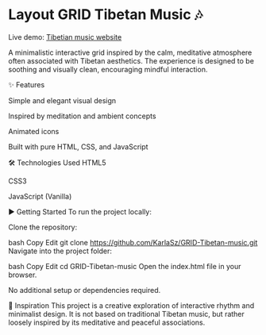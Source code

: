# Layout GRID Tibetan Music 🎶
Live demo: 
[Tibetian music website](https://karlasz.github.io/GRID-Tibetan-music/index)

A minimalistic interactive grid inspired by the calm, meditative atmosphere often associated with Tibetan aesthetics. The experience is designed to be soothing and visually clean, encouraging mindful interaction.

✨ Features

Simple and elegant visual design

Inspired by meditation and ambient concepts

Animated icons

Built with pure HTML, CSS, and JavaScript

🛠 Technologies Used
HTML5

CSS3

JavaScript (Vanilla)

▶️ Getting Started
To run the project locally:

Clone the repository:

bash
Copy
Edit
git clone https://github.com/KarlaSz/GRID-Tibetan-music.git
Navigate into the project folder:

bash
Copy
Edit
cd GRID-Tibetan-music
Open the index.html file in your browser.

No additional setup or dependencies required.

🧘 Inspiration
This project is a creative exploration of interactive rhythm and minimalist design. It is not based on traditional Tibetan music, but rather loosely inspired by its meditative and peaceful associations.
